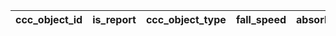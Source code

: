 |ccc_object_id|is_report|ccc_object_type|fall_speed|absorb_frame|value_1|
| --- | --- | --- | --- | --- | --- |